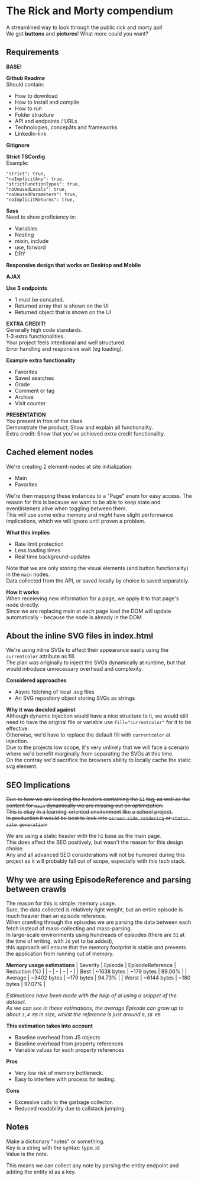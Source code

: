 # The Rick and Morty compendium
A streamlined way to look through the public rick and morty api!  
We got **buttons** and **pictures**! What more could you want?

## Requirements

**BASE!**  

**Github Readme**  
Should contain:
* How to download
* How to install and compile
* How to run
* Folder structure
* API and endpoints / URLs
* Technologies, concepåts and frameworks
* LinkedIn-link

**Gitignore**  

**Strict TSConfig**  
Example:  
```
"strict": true,
"noImplicitAny": true,
"strictFunctionTypes": true,
"noUnusedLocals": true,
"noUnusedParameters": true,   
"noImplicitReturns": true,
```

**Sass**  
Need to show proficiency in:  
* Variables
* Nesting
* mixin, include
* use, forward
* DRY

**Responsive design that works on Desktop and Mobile**  

**AJAX**  

**Use 3 endpoints**  
* 1 must be concated.
* Returned array that is shown on the UI
* Returned object that is shown on the UI

**EXTRA CREDIT!**  
Generally high code standards.  
1-3 extra functionalities.  
Your project feels intentional and well structured.  
Error handling and responsive wait (eg loading).  

**Example extra functionality**  
* Favorites
* Saved searches
* Grade
* Comment or tag
* Archive
* Visit counter

**PRESENTATION**  
You present in fron of the class.  
Demonstrate the product; Show and explain all functionality.  
Extra credit: Show that you've achieved extra credit functionality.  


## Cached element nodes
We're creating 2 element-nodes at site initialization:  
* Main
* Favorites

We're then mapping these instances to a "Page" enum for easy access.
The reason for this is because we want to be able to keep state and eventlisteners alive when toggling between them.  
This will use some extra memory and *might* have slight performance implications, which we will ignore until proven a problem.  

**What this implies**  
* Rate limit protection
* Less loading times
* Real time background-updates

Note that we are only storing the visual elements (and button functionality) in the `main` nodes.  
Data collected from the API, or saved locally by choice is saved separately.  

**How it works**  
When receieving new information for a page, we apply it to that page's node directly.  
Since we are replacing main at each page load the DOM will update automatically - because the node is already in the DOM.

## About the inline SVG files in index.html
We're using inline SVGs to affect their appearance easily using the `currentcolor` attribute as fill.  
The plan was originally to inject the SVGs dynamically at runtime, but that would introduce unnecessary overhead and complexity.  

**Considered approaches**  
* Async fetching of local .svg files
* An SVG repository object storing SVGs as strings

**Why it was decided against**  
Although dynamic injection would have a nice structure to it, we would still need to have the original file or variable use `fill="currentcolor"` for it to be effective.  
Otherwise, we'd have to replace the default fill with `currentcolor` at injection.  
Due to the projects low scope, it's very unlikely that we will face a scenario where we'd benefit marginally from separating the SVGs at this time.  
On the contray we'd sacrifice the browsers ability to locally cache the static svg element.  

## SEO Implications
~~Due to how we are loading the headers containing the `h1` tag, as well as the content for `main` dynamically we are missing out on optimization.~~  
~~This is okay in a learning-oriented environment like a school project.~~  
~~In production it would be best to look into `server-side rendering` or `static site generation`.~~  

We are using a static header with the `h1` base as the main page.  
This does affect the SEO positively, but wasn't the reason for this design choise.  
Any and all advanced SEO considerations will not be humored during this project as it will probably fall out of scope, especially with this tech stack.

## Why we are using EpisodeReference and parsing between crawls
The reason for this is simple: memory usage.  
Sure, the data collected is relatively light weight, but an entire episode is much heavier than an episode reference.  
When crawling through the episodes we are parsing the data between each fetch instead of mass-collecting and mass-parsing.  
In large-scale environments using hundreads of episodes (there are `51` at the time of writing, with `20` yet to be added),  
this approach will ensure that the memory footprint is stable and prevents the application from running out of memory.

**Memory usage estimations**
| Severity | Episode | EpisodeReference | Reduction (%) |
| - | - | - | - |
| Best | ~1638 bytes | ~179 bytes | 89.06% |
| Average | ~3402 bytes | ~179 bytes | 94.73% |
| Worst | ~6144 bytes | ~180 bytes | 97.07% |  

*Estimations have been made with the help of ai using a snippet of the dataset.*  
*As we can see in these estimations, the average Episode can grow up to about `3,4 KB` in size, whilst the reference is just around `0,18 KB`.*  

**This estimation takes into account**
* Baseline overhead from JS objects
* Baseline overhead from property references
* Variable values for each property references

**Pros**
* Very low risk of memory bottleneck.
* Easy to interfere with process for testing.

**Cons**
* Excessive calls to the garbage collector.
* Reduced readability due to callstack jumping.

## Notes
Make a dictionary "notes" or something.  
Key is a string with the syntax: type_id  
Value is the note.  

This means we can collect any note by parsing the entity endpoint and adding the entity id as a key.